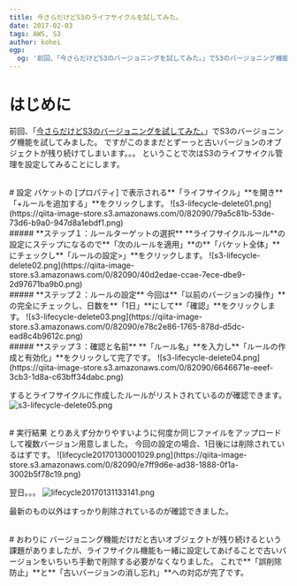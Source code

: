 ```yaml
---
title: 今さらだけどS3のライフサイクルを試してみた。
date: 2017-02-03
tags: AWS, S3
author: kohei
ogp:
  og: '前回、「今さらだけどS3のバージョニングを試してみた。」でS3のバージョニング機能を試してみました。'
---
```


# はじめに
前回、「[今さらだけどS3のバージョニングを試してみた。](https://blog.proudit.jp/2017/01/25/how-to-use-s3-versioning.html)」でS3のバージョニング機能を試してみました。
ですがこのままだとずーっと古いバージョンのオブジェクトが残り続けてしまいます。。。
ということで次はS3のライフサイクル管理を設定してみることにします。

<br>
# 設定
バケットの [プロパティ] で表示される**「ライフサイクル」**を開き**「+ルールを追加する」**をクリックします。
![s3-lifecycle-delete01.png](https://qiita-image-store.s3.amazonaws.com/0/82090/79a5c81b-53de-73d6-b9a0-947d8a1ebdf1.png)

<br>
##### **ステップ１：ルールターゲットの選択**
**ライフサイクルルール**の設定にステップになるので**「次のルールを適用」**の**「バケット全体」**にチェックし**「ルールの設定>」**をクリックします。
![s3-lifecycle-delete02.png](https://qiita-image-store.s3.amazonaws.com/0/82090/40d2edae-ccae-7ece-dbe9-2d97671ba9b0.png)

<br>
##### **ステップ２：ルールの設定**
今回は**「以前のバージョンの操作」**の完全にチェックし、日数を**「1日」**にして**「確認」**をクリックします。
![s3-lifecycle-delete03.png](https://qiita-image-store.s3.amazonaws.com/0/82090/e78c2e86-1765-878d-d5dc-ead8c4b9612c.png)

<br>
##### **ステップ３：確認と名前**
**「ルール名」**を入力し**「ルールの作成と有効化」**をクリックして完了です。
![s3-lifecycle-delete04.png](https://qiita-image-store.s3.amazonaws.com/0/82090/6646671e-eeef-3cb3-1d8a-c63bff34dabc.png)

するとライフサイクルに作成したルールがリストされているのが確認できます。
![s3-lifecycle-delete05.png](https://qiita-image-store.s3.amazonaws.com/0/82090/afcfb233-87bc-702e-f965-edb3dabd9f12.png)


<br>
# 実行結果
とりあえず分かりやすいように何度か同じファイルをアップロードして複数バージョン用意しました。
今回の設定の場合、1日後には削除されているはずです。
![lifecycle20170130001029.png](https://qiita-image-store.s3.amazonaws.com/0/82090/e7ff9d6e-ad38-1888-0f1a-3002b5f78c19.png)

翌日。。。
![lifecycle20170131133141.png](https://qiita-image-store.s3.amazonaws.com/0/82090/12d9c1be-113f-051a-5997-37aef1db1371.png)

最新のもの以外はすっかり削除されているのが確認できました。


<br>
# おわりに
バージョニング機能だけだと古いオブジェクトが残り続けるという課題がありましたが、ライフサイクル機能も一緒に設定してあげることで古いバージョンをいちいち手動で削除する必要がなくなりました。
これで**「誤削除防止」**と**「古いバージョンの消し忘れ」**への対応が完了です。

